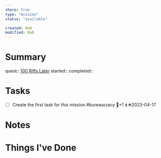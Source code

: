 ```yaml
---
share: true
type: "mission"
status: "available"

created: NaN 
modified: NaN
---
```

 
# Summary
quest:: [100 Riffs Later](./100%20Riffs%20Later.md)
started:: 
completed::
# Tasks
- [ ] Create the first task for this mission #bureaucracy 🥄+1 ⏫ ➕2023-04-17 

# Notes

# Things I've Done